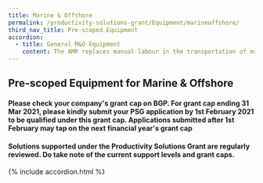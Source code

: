 ```yaml
---
title: Marine & Offshore
permalink: /productivity-solutions-grant/Equipment/marineoffshore/
third_nav_title: Pre-scoped Equipment
accordion:
  - title: General M&O Equipment
    content: The AMR replaces manual labour in the transportation of materials and semi/fully completed products around the factory floor during production process. As a collaborative robot for automated internal transportation, AMR comes with autonomous functions to identify obstacles and navigate around factory floor without need for markers or coming to a complete stop for an extended period. Grant support70% of cost of equipment, up to $30,000 grantPurchase of pre-owned/used equipment not supportable<br/><br/><a href='/productivity-solutions-grant/solutionrepo/solution26' target='_blank' style='color:#037e8a'>Autonomous Mobile Robot</a><br/><br/><br/>Automatic rotating and portable cutting machine designed to efficiently and accurately cut-out circle parts on materials such as steel plates using gas/oxy-fuel, during the shipbuilding construction process in M&OE industry workshop or shipyard. The equipment allows reduction in time and manpower needed for preparation and touch-up work during cutting operations. Grant support 80% of cost of equipment, up to $15,000 grant<br/><br/><a href='/productivity-solutions-grant/solutionrepo/solution38' target='_blank' style='color:#037e8a'>Circular Gas Cutter</a><br/><br/><br/>Automatic crawling and portable cutting maching using gas/oxy-fuel for parallel, upright and upward pipe cutting arrangements in workshop or shipyard, especially in tight or awkward spaces. With a permanent magnet wheel attached onto the pipe to crawl and cut the pipe at the same time, this equipment only requires 1 headcount to operate. Time and manpower is saved throughout preparation, cutting and touch-up work.Grant support 80% of cost of equipment, up to $10,000 grant<br/><br/><a href='/productivity-solutions-grant/solutionrepo/solution72' target='_blank' style='color:#037e8a'>Magnetic Pipe Gas Cutter</a><br/><br/><br/>Automatic crawling and portable cutting maching using gas/oxy-fuel for straight line cutting of steel plates in workshop or shipyard. As the equipment can be easily attached onto steel plates and be fitted with more than 1 nozzle, only 1 headcount is required to operate and manage the cutting operations. Efficient and accurate straight-line cutting by this equipment reduce time needed for preparation and touch-up work.Grant support 80% of cost of equipment, up to $5,000 grant<br/><br/><a href='/productivity-solutions-grant/solutionrepo/solution90' target='_blank' style='color:#037e8a'>Portable Straight Line Automatic Cutting Machine</a><br/><br/><br/>The power jack provides easy adjustment and fitting of steel pieces into perpendicular arrangement during the construction process in workshop or shipyard. This replaces manual adjustments of hammering process, resulting in lesser time and effort required to prepare the steel plates for the welding process. Grant support 80% of cost of equipment, up to $15,000 grant<br/><br/><a href='/productivity-solutions-grant/solutionrepo/solution91' target='_blank' style='color:#037e8a'>Power Jack for Steel Plates Adjustment (Perpendicular)</a><br/><br/><br/>A probing system consists of the following attached to CNC machining centerWork Piece Touch Probe Work piece measurement/referencing Tool Setting Probe Tool setting, length, radius, breakage detectionSoftware Creates measurement program for probes on standard geometries and free-form surfaces, generates QC alerts and reportsImplementation Equipment configuration, trainingGrant support 80% of cost of probing system, up to $30,000 grant cap<br/><br/><a href='/productivity-solutions-grant/solutionrepo/solution93' target='_blank' style='color:#037e8a'>Probing System</a><br/><br/><br/>The butt joint welding alignment tool can be used to efficiently and easily align steel plates in preparation for the welding process during shipbuilding in workshop or shipyard. The tool requires lesser time and manpower for steel plate adjustments, is faster and more accurate, and is safer.Grant support 80% of cost of equipment, up to $10,000 grant<br/><br/><a href='/productivity-solutions-grant/solutionrepo/solution136' target='_blank' style='color:#037e8a'>Steel Plate Butt Joint Welding Alignment Tool</a><br/><br/><br/>Vertical storage and retrieval system designed to save floor space, maximise vertical space for inventory storage and improve productivity for goods picking. The Carousel consists of carriers that rotate vertically and deliver stored inventory (e.g. spare parts, small parcels, electronic components) to the operator on the ground.Grant support 80% of cost of equipment, up to $30,000 grant<br/><br/><a href='/productivity-solutions-grant/solutionrepo/solution167' target='_blank' style='color:#037e8a'>Vertical Carousel</a><br/><br/><br/>This solution uses AR technology to simulate welding processes on test pieces. The learning management and student analysis software provides structured curriculum with stimulated exercises and lab practices while tracking trainees' progress. This solution enables more practice with less time spent in workshop, thus reducing material usage, training preparation time/cost, and exposure to safety/health hazards.Grant support 80% of cost of equipment, up to $30,000 grant<br/><br/><a href='/productivity-solutions-grant/solutionrepo/solution272' target='_blank' style='color:#037e8a'>Augmented Reality Welding Training Solution</a><br/><br/><br/>Access to intended in-situ work/inspection/repair locations onboard vessels are usually through the use of scaffolds or rope access operated manually. The process is time-consuming and is physically exhausting. The battery-powered rope ascender can help shipyard/workshop personnel ascend faster,  reduce physical strain on the body and take fewer rest breaks compared to the manual method. This would result in efficiency and productivity improvement.<br/><br/><a href='/productivity-solutions-grant/solutionrepo/solution1150' target='_blank' style='color:#037e8a'>Battery-Powered Rope Ascender</a><br/><br/><br/>In the M&O industry, geometric alignment and measurement are needed in many applications such as shaft alignment, line bore applications, flatness/ straightness measurement and machine tool alignment. Traditional alignment methods include visual inspection combined with a straightedge or use of dial indicators, which are inaccurate and time consuming.Laser geometric alignment systems are quick and easy to deploy, and accurate results can be consistently obtained with minimal rework.<br/><br/><a href='/productivity-solutions-grant/solutionrepo/solution1151' target='_blank' style='color:#037e8a'>Laser Geometric Alignment System</a><br/><br/><br/>Welding is usually carried out manually by welders or operators of an auto welding carriage. An auto welding carriage mounted to the side-wall can do multiple welding jobs at once, similar to a panel line system with 1 unit being the Master control while the remaining units (min. 2) follow suit using wireless communication. Production line with either 6 or 12 units will only require 1 to 2 welding operators per shift to operate the Master machine while monitoring the overall welding job.<br/><br/><a href='/productivity-solutions-grant/solutionrepo/solution1152' target='_blank' style='color:#037e8a'>Auto Welding Carriage</a><br/><br/><br/>Consists of digital welding machines (hardware) and management software- Compute actual real-time output of voltage, reducing manual recording and computing- Allow real-time monitoring of multiple weld stations to ensure welding works are compliant - Provide data logging to track welders' performance/ productivity- Monitor power consumption and consumables- User can pre-set/control welding parameters and optimise voltage applied<br/><br/><a href='/productivity-solutions-grant/solutionrepo/solution1293' target='_blank' style='color:#037e8a'>Digital Welding Equipment </a><br/>
---
```


## Pre-scoped Equipment for Marine & Offshore

#### Please check your company's grant cap on BGP. For grant cap ending 31 Mar 2021, please kindly submit your PSG application by 1st February 2021 to be qualified under this grant cap. Applications submitted after 1st February may tap on the next financial year's grant cap

#### Solutions supported under the Productivity Solutions Grant are regularly reviewed. Do take note of the current support levels and grant caps.

{% include accordion.html %}

